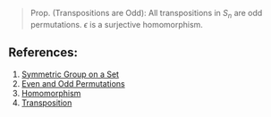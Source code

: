 > Prop. (Transpositions are Odd): All transpositions in $S_{n}$ are odd permutations. $\epsilon$ is a surjective homomorphism. 

## References:
1. [Symmetric Group on a Set](../Introduction%20to%20Groups/Symmetric%20Group%20on%20a%20Set.md)
2. [Even and Odd Permutations](Even%20and%20Odd%20Permutations.md)
3. [Homomorphism](../Introduction%20to%20Groups/Homomorphism.md)
4. [Transposition](Transposition.md)